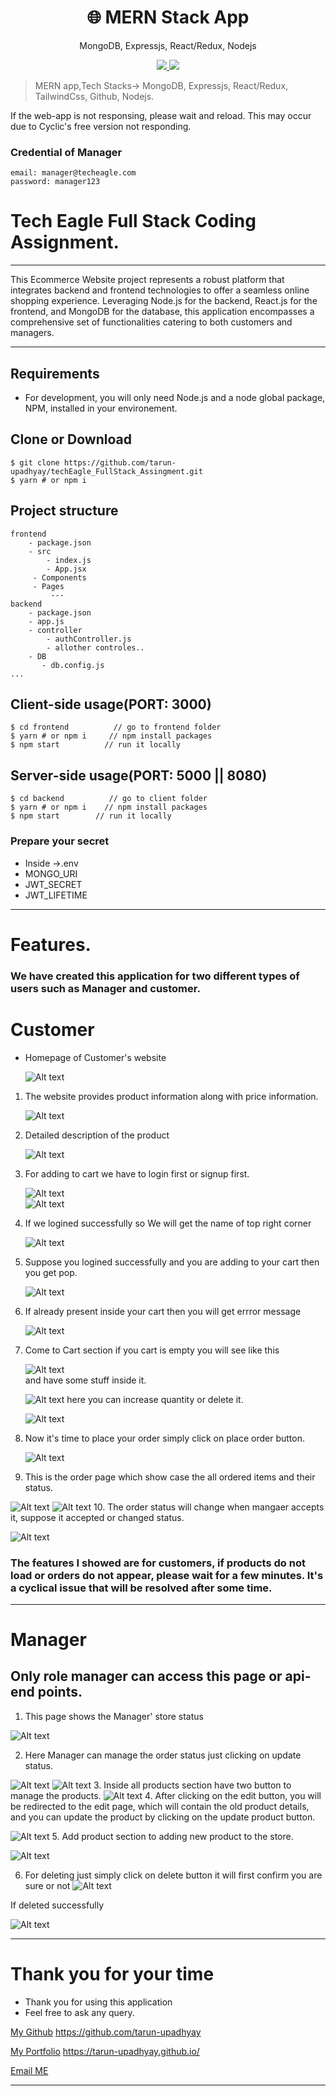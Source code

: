 <h1 align="center">
🌐 MERN Stack App
</h1>
<p align="center">
MongoDB, Expressjs, React/Redux, Nodejs
</p>

<p align="center">
   <a href="https://github.com/amazingandyyy/mern/blob/master/LICENSE">
      <img src="https://img.shields.io/badge/License-MIT-green.svg" />
   </a>
   <a href="https://circleci.com/gh/amazingandyyy/mern">
      <img src="https://circleci.com/gh/amazingandyyy/mern.svg?style=svg" />
   </a>
</p>

> MERN app,Tech Stacks-> MongoDB, Expressjs, React/Redux, TailwindCss, Github, Nodejs.

If the web-app is not responsing, please wait and reload. This may occur due to Cyclic's free version not responding.
### Credential of Manager 
```
email: manager@techeagle.com
password: manager123
```
# Tech Eagle Full Stack Coding Assignment.

---

This Ecommerce Website project represents a robust platform that integrates backend and frontend technologies to offer a seamless online shopping experience. Leveraging Node.js for the backend, React.js for the frontend, and MongoDB for the database, this application encompasses a comprehensive set of functionalities catering to both customers and managers.

---

## Requirements

- For development, you will only need Node.js and a node global package, NPM, installed in your environement.

## Clone or Download

```terminal
$ git clone https://github.com/tarun-upadhyay/techEagle_FullStack_Assingment.git
$ yarn # or npm i
```

## Project structure

```terminal
frontend
    - package.json
    - src
        - index.js
        - App.jsx
     - Components
     - Pages
         ---
backend
    - package.json
    - app.js
    - controller
        - authController.js
        - allother controles..
    - DB
       - db.config.js
...
```

## Client-side usage(PORT: 3000)

```terminal
$ cd frontend          // go to frontend folder
$ yarn # or npm i     // npm install packages
$ npm start          // run it locally
```

## Server-side usage(PORT: 5000 || 8080)

```
$ cd backend          // go to client folder
$ yarn # or npm i    // npm install packages
$ npm start        // run it locally
```

### Prepare your secret

- Inside ->.env
- MONGO_URI
- JWT_SECRET
- JWT_LIFETIME

---

# Features.

### We have created this application for two different types of users such as Manager and customer.

# Customer

- Homepage of Customer's website

  ![Alt text](./zImage/image-5.png)

1. The website provides product information along with price information.

   ![Alt text](./zImage/image.png)

2. Detailed description of the product

   ![Alt text](./zImage/image-1.png)

3. For adding to cart we have to login first or signup first.

   ![Alt text](./zImage/image-2.png)  
   ![Alt text](./zImage/image-3.png)

4. If we logined successfully so We will get the name of top right corner

   ![Alt text](./zImage/image-4.png)

5. Suppose you logined successfully and you are adding to your cart then you get pop.

   ![Alt text](./zImage/image-6.png)

6. If already present inside your cart then you will get errror message

   ![Alt text](./zImage/image-7.png)

7. Come to Cart section if you cart is empty you will see like this

   ![Alt text](./zImage/image-8.png)  
   and have some stuff inside it.

   ![Alt text](./zImage/image-9.png)
   here you can increase quantity or delete it.

   ![Alt text](./zImage/image-10.png)

8. Now it's time to place your order simply click on place order button.

   ![Alt text](./zImage/image-11.png)

9. This is the order page which show case the all ordered items and their status.

![Alt text](./zImage/image-12.png)
![Alt text](./zImage/image-14.png) 10. The order status will change when mangaer accepts it, suppose it accepted or changed status.

![Alt text](./zImage/image-15.png)

### The features I showed are for customers, if products do not load or orders do not appear, please wait for a few minutes. It's a cyclical issue that will be resolved after some time.

---

# Manager

## Only role manager can access this page or api-end points.

1. This page shows the Manager' store status

![Alt text](./yImage/image.png)

2.  Here Manager can manage the order status just clicking on update status.

![Alt text](./yImage/image-1.png)
![Alt text](./yImage/image-2.png) 3. Inside all products section have two button to manage the products.
![Alt text](./yImage/image-3.png) 4. After clicking on the edit button, you will be redirected to the edit page, which will contain the old product details, and you can update the product by clicking on the update product button.

![Alt text](./yImage/image-4.png) 5. Add product section to adding new product to the store.

![Alt text](./yImage/image-5.png)

6. For deleting just simply click on delete button it will first confirm you are sure or not
   ![Alt text](./yImage/image-6.png)

If deleted successfully

![Alt text](./yImage/image-7.png)

---
# Thank you for your time 
-   Thank you for using this application
-   Feel free to ask any query.

[My Github](https://github.com/tarun-upadhyay)
https://github.com/tarun-upadhyay

[My Portfolio](https://tarun-upadhyay.github.io/)
https://tarun-upadhyay.github.io/

[Email ME](mailto:tarunu88@gmail.com)

---
